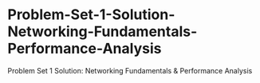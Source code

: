 # Problem-Set-1-Solution-Networking-Fundamentals-Performance-Analysis
Problem Set 1 Solution: Networking Fundamentals &amp; Performance Analysis
